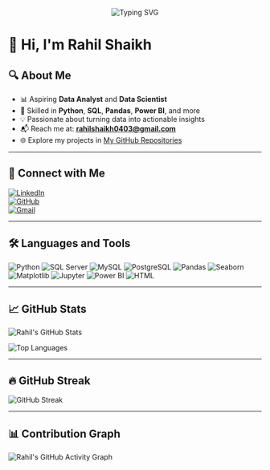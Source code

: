 <!-- Typing SVG Header -->
<p align="center">
  <img src="https://readme-typing-svg.demolab.com?lines=Data+Analyst+%7C+Problem+Solver;Python+%7C+SQL+%7C+Power+BI+%7C+Pandas;Turning+raw+data+into+real+insights;Lifelong+learner+with+a+passion+for+analytics;&center=true&width=500&height=50&color=00BFFF&vCenter=true&pause=1000&size=22" alt="Typing SVG" />
</p>

# 👋 Hi, I'm Rahil Shaikh

## 🔍 About Me
- 📊 Aspiring **Data Analyst** and **Data Scientist**
- 🧠 Skilled in **Python**, **SQL**, **Pandas**, **Power BI**, and more
- 💡 Passionate about turning data into actionable insights
- 📬 Reach me at: **rahilshaikh0403@gmail.com**
- 🌐 Explore my projects in [My GitHub Repositories](https://github.com/rahilshaikh0403?tab=repositories)

---

## 🤝 Connect with Me

[![LinkedIn](https://img.shields.io/badge/LinkedIn-Rahil_Shaikh-blue?style=for-the-badge&logo=linkedin)](https://www.linkedin.com/in/rahilshaikh144)  
[![GitHub](https://img.shields.io/badge/GitHub-rahilshaikh0403-181717?style=for-the-badge&logo=github)](https://github.com/rahilshaikh0403)  
[![Gmail](https://img.shields.io/badge/Gmail-rahilshaikh0403@gmail.com-D14836?style=for-the-badge&logo=gmail&logoColor=white)](mailto:rahilshaikh0403@gmail.com)  


---

## 🛠️ Languages and Tools
![Python](https://img.shields.io/badge/Python-3776AB?logo=python&logoColor=white)
![SQL Server](https://img.shields.io/badge/SQL_Server-CC2927?logo=microsoft-sql-server&logoColor=white)
![MySQL](https://img.shields.io/badge/MySQL-4479A1?logo=mysql&logoColor=white)
![PostgreSQL](https://img.shields.io/badge/PostgreSQL-336791?logo=postgresql&logoColor=white)
![Pandas](https://img.shields.io/badge/Pandas-150458?logo=pandas)
![Seaborn](https://img.shields.io/badge/Seaborn-2c2c2c?logo=python)
![Matplotlib](https://img.shields.io/badge/Matplotlib-11557C?logo=python)
![Jupyter](https://img.shields.io/badge/Jupyter-F37626?logo=jupyter&logoColor=white)
![Power BI](https://img.shields.io/badge/Power_BI-F2C811?logo=power-bi&logoColor=black)
![HTML](https://img.shields.io/badge/HTML5-E34F26?logo=html5&logoColor=white)

---

## 📈 GitHub Stats
![Rahil's GitHub Stats](https://github-readme-stats.vercel.app/api?username=rahilshaikh0403&show_icons=true&theme=radical)

![Top Languages](https://github-readme-stats.vercel.app/api/top-langs/?username=rahilshaikh0403&layout=compact&theme=radical)

---

## 🔥 GitHub Streak
![GitHub Streak](https://github-readme-streak-stats.herokuapp.com?user=rahilshaikh0403&theme=radical)

---

## 📊 Contribution Graph
![Rahil's GitHub Activity Graph](https://github-readme-activity-graph.vercel.app/graph?username=rahilshaikh0403&theme=github-compact)
